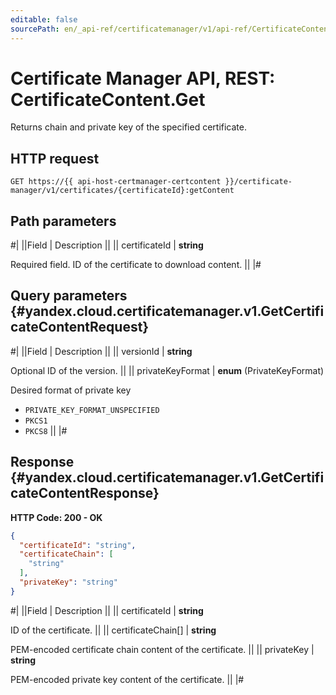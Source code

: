 ```yaml
---
editable: false
sourcePath: en/_api-ref/certificatemanager/v1/api-ref/CertificateContent/get.md
---
```


# Certificate Manager API, REST: CertificateContent.Get

Returns chain and private key of the specified certificate.

## HTTP request

```
GET https://{{ api-host-certmanager-certcontent }}/certificate-manager/v1/certificates/{certificateId}:getContent
```

## Path parameters

#|
||Field | Description ||
|| certificateId | **string**

Required field. ID of the certificate to download content. ||
|#

## Query parameters {#yandex.cloud.certificatemanager.v1.GetCertificateContentRequest}

#|
||Field | Description ||
|| versionId | **string**

Optional ID of the version. ||
|| privateKeyFormat | **enum** (PrivateKeyFormat)

Desired format of private key

- `PRIVATE_KEY_FORMAT_UNSPECIFIED`
- `PKCS1`
- `PKCS8` ||
|#

## Response {#yandex.cloud.certificatemanager.v1.GetCertificateContentResponse}

**HTTP Code: 200 - OK**

```json
{
  "certificateId": "string",
  "certificateChain": [
    "string"
  ],
  "privateKey": "string"
}
```

#|
||Field | Description ||
|| certificateId | **string**

ID of the certificate. ||
|| certificateChain[] | **string**

PEM-encoded certificate chain content of the certificate. ||
|| privateKey | **string**

PEM-encoded private key content of the certificate. ||
|#